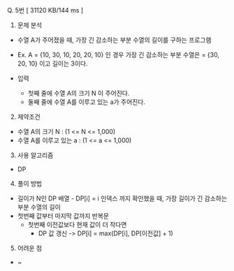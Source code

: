 Q. 5번 [ 31120 KB/144 ms ]

1. 문제 분석
- 수열 A가 주어졌을 때, 가장 긴 감소하는 부분 수열의 길이를 구하는 프로그램
- Ex. A = {10, 30, 10, 20, 20, 10} 인 경우 가장 긴 감소하는 부분 수열은 = {30, 20, 10} 이고 길이는 3이다.


- 입력
  - 첫째 줄에 수열 A의 크기 N 이 주어진다.
  - 둘째 줄에 수열 A를 이루고 있는 a가 주어진다.

2. 제약조건
- 수열 A의 크기 N : (1 <= N <= 1,000)
- 수열 A를 이루고 있는 a : (1 <= a <= 1,000)

3. 사용 알고리즘
- DP

4. 풀이 방법
- 길이가 N인 DP 배열 - DP[i] = i 인덱스 까지 확인했을 때, 가장 길이가 긴 감소하는 부분 수열의 길이
- 첫번째 값부터 마지막 값까지 반복문
  - 첫번째 이전값보다 현재 값이 더 작다면
    - DP 값 갱신 -> DP[i] = max(DP[i], DP[이전값] + 1) 

5. 어려운 점
- ~